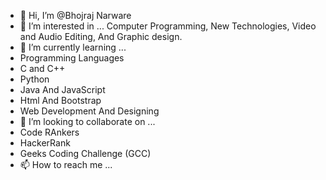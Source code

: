 - 👋 Hi, I’m @Bhojraj Narware
- 👀 I’m interested in ... Computer Programming, New Technologies, Video and Audio Editing, And Graphic design.
- 🌱 I’m currently learning ... 
- Programming Languages
- C and C++
- Python
- Java And JavaScript
- Html And Bootstrap
- Web Development And Designing
- 💞️ I’m looking to collaborate on ... 
- Code RAnkers  
- HackerRank 
- Geeks Coding Challenge (GCC) 
- 📫 How to reach me ...

<!---
BhojrajCSE21/BhojrajCSE21 is a ✨ special ✨ repository because its `README.md` (this file) appears on your GitHub profile.
You can click the Preview link to take a look at your changes.
--->
